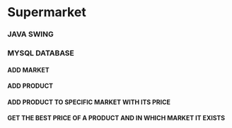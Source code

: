 # Supermarket
### JAVA SWING 
### MYSQL DATABASE
#### ADD MARKET 
#### ADD PRODUCT 
#### ADD PRODUCT TO SPECIFIC MARKET WITH ITS PRICE 
#### GET THE BEST PRICE OF A PRODUCT AND IN WHICH MARKET IT EXISTS
